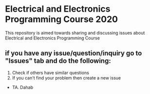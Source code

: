 # Electrical and Electronics Programming Course 2020
This repository is aimed towards sharing and discussing issues about Electrical and Electronics Programming Course
## if you have any issue/question/inquiry go to "Issues" tab and do the following:
1) Check if others have similar questions
2) If you can't find your problem then create a new issue

- TA. Dahab
